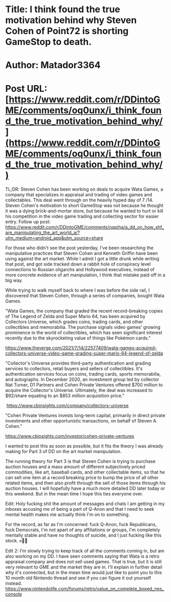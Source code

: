 # Title: I think found the true motivation behind why Steven Cohen of Point72 is shorting GameStop to death.
# Author: Matador3364
# Post URL: [https://www.reddit.com/r/DDintoGME/comments/oq0unx/i_think_found_the_true_motivation_behind_why/](https://www.reddit.com/r/DDintoGME/comments/oq0unx/i_think_found_the_true_motivation_behind_why/)


TL;DR: Steven Cohen has been working on deals to acquire Wata Games, a company that specializes in appraisal and trading of video games and collectables. This deal went through on the heavily hyped day of 7 /14. Steven Cohen's motivation to short GameStop was not because he thought it was a dying brick-and-mortar store, but because he wanted to hurt or kill his competition in the video game trading and collecting sector for easier entry. Follow up post: https://www.reddit.com/r/DDintoGME/comments/oqpiha/a_dd_on_how_shf_are_manipulating_the_art_world_a/?utm_medium=android_app&utm_source=share


For those who didn't see the post yesterday, I've been researching the manipulative practices that Steven Cohen and Kenneth Griffin have been using against the art market. While I admit I got a little drunk while writing that post, and got side tracked down a rabbit hole of conspiracy level connections to Russian oligarchs and Hollywood executives, instead of more concrete evidence of art manipulation, I think that mistake paid off in a big way.


While trying to walk myself back to where I was before the side rail, I discovered that Steven Cohen, through a series of companies, bought Wata Games.


"Wata Games, the company that graded the recent record-breaking copies of The Legend of Zelda and Super Mario 64, has been acquired by Collectors Universe, which grades coins, trading cards, and other collectibles and memorabilia. The purchase signals video games’ growing prominence in the world of collectibles, which has seen significant interest recently due to the skyrocketing value of things like Pokémon cards." 


https://www.theverge.com/2021/7/14/22577409/wata-games-acquired-collectors-universe-video-game-grading-super-mario-64-legend-of-zelda


"Collector's Universe provides third-party authentication and grading services to collectors, retail buyers and sellers of collectibles. It's authentication services focus on coins, trading cards, sports memorabilia, and autographs. In December 2020, an investment group led by collector Nat Turner, D1 Partners and Cohen Private Ventures offered $700 million to acquire the Collector's Universe. Ultimately, the deal was increased to $92/share equating to an $853 million acquisition price."

 https://www.cbinsights.com/company/collectors-universe


"Cohen Private Ventures invests long-term capital, primarily in direct private investments and other opportunistic transactions, on behalf of Steven A. Cohen."


https://www.cbinsights.com/investor/cohen-private-ventures


I wanted to post this as soon as possible, but it fits the theory I was already making for Part 3 of DD on the art market manipulation. 


The running theory for Part 3 is that Steven Cohen is trying to purchase auction houses and a mass amount of different subjectively priced commodities, like art, baseball cards, and other collectable items, so that he can sell one item at a record breaking price to bump the price of all other related items, and then also profit through the sell of those items through his auction houses. I will hopefully have a much more detailed DD later today or this weekend. But in the mean time I hope this ties everyone over. 

Edit: Holy fucking shit the amount of messages and chats I am getting in my inboxes accusing me of being a part of Q-Anon and that I need to seek mental health makes me actually think I'm on to something.

For the record, as far as I'm concerned: fuck Q-Anon, fuck Republicans, fuck Democrats, I'm not apart of any affiliations or groups, I'm completely mentally stable and have no thoughts of suicide, and I just fucking like this stock. ✊💎🚀

Edit 2: I'm slowly trying to keep track of all the comments coming in, but am also working on my DD. I have seen comments saying that Wata is a retro appraisal company and does not sell used games. That is true, but it is still very relevant to GME and the market they are in. I'll explain in further detail why it's connected, but in the mean time would just like to point you to this 10 month old Nintendo thread and see if you can figure it out yourself instead. https://www.nintendolife.com/forums/retro/value_on_complete_boxed_nes_console